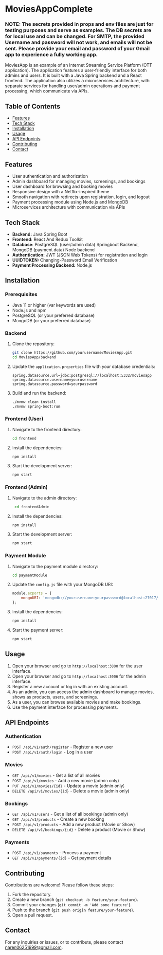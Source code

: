 # MoviesAppComplete

### NOTE: The secrets provided in props and env files are just for testing purposes and serve as examples. The DB secrets are for local use and can be changed. For SMTP, the provided Username and password will not work, and emails will not be sent. Please provide your email and password of your Gmail app to experience a fully working app.

MoviesApp is an example of an Internet Streaming Service Platform (OTT application). The application features a user-friendly interface for both admins and users. It is built with a Java Spring backend and a React frontend. The application also utilizes a microservices architecture, with separate services for handling user/admin operations and payment processing, which communicate via APIs.

## Table of Contents
- [Features](#features)
- [Tech Stack](#tech-stack)
- [Installation](#installation)
- [Usage](#usage)
- [API Endpoints](#api-endpoints)
- [Contributing](#contributing)
- [Contact](#contact)

## Features
- User authentication and authorization
- Admin dashboard for managing movies, screenings, and bookings
- User dashboard for browsing and booking movies
- Responsive design with a Netflix-inspired theme
- Smooth navigation with redirects upon registration, login, and logout
- Payment processing module using Node.js and MongoDB
- Microservices architecture with communication via APIs

## Tech Stack
- **Backend:** Java Spring Boot
- **Frontend:** React And Redux Toolkit
- **Database:** PostgreSQL (user/admin data) Springboot Backend, MongoDB (payment data) Node backend
- **Authentication:** JWT (JSON Web Tokens) for registration and login
- **UUIDTOKEN:** Changing-Password Email Verification
- **Payment Processing Backend:** Node.js

## Installation

### Prerequisites
- Java 11 or higher (var keywords are used)
- Node.js and npm
- PostgreSQL (or your preferred database)
- MongoDB (or your preferred database)

### Backend
1. Clone the repository:
    ```bash
    git clone https://github.com/yourusername/MoviesApp.git
    cd MoviesApp/backend
    ```

2. Update the `application.properties` file with your database credentials:
    ```properties
    spring.datasource.url=jdbc:postgresql://localhost:5332/moviesapp
    spring.datasource.username=yourusername
    spring.datasource.password=yourpassword
    ```

3. Build and run the backend:
    ```bash
    ./mvnw clean install
    ./mvnw spring-boot:run
    ```

### Frontend (User)
1. Navigate to the frontend directory:
    ```bash
    cd frontend
    ```

2. Install the dependencies:
    ```bash
    npm install
    ```

3. Start the development server:
    ```bash
    npm start
    ```

### Frontend (Admin)
1. Navigate to the admin directory:
    ```bash
     cd frontendAdmin
    ```

2. Install the dependencies:
    ```bash
    npm install
    ```

3. Start the development server:
    ```bash
    npm start
    ```

### Payment Module
1. Navigate to the payment module directory:
    ```bash
    cd paymentModule
    ```

2. Update the `config.js` file with your MongoDB URI:
    ```javascript
    module.exports = {
        mongoURI: 'mongodb://yourusername:yourpassword@localhost:27017/movie_payment?authSource=admin'
    };
    ```

3. Install the dependencies:
    ```bash
    npm install
    ```

4. Start the payment server:
    ```bash
    npm start
    ```

## Usage
1. Open your browser and go to `http://localhost:3000` for the user interface.
2. Open your browser and go to `http://localhost:3006` for the admin interface.
3. Register a new account or log in with an existing account.
4. As an admin, you can access the admin dashboard to manage movies, shows as products, users, and screenings.
5. As a user, you can browse available movies and make bookings.
6. Use the payment interface for processing payments.

## API Endpoints
### Authentication
- `POST /api/v1/auth/register` - Register a new user
- `POST /api/v1/auth/login` - Log in a user

### Movies
- `GET /api/v1/movies` - Get a list of all movies
- `POST /api/v1/movies` - Add a new movie (admin only)
- `PUT /api/v1/movies/{id}` - Update a movie (admin only)
- `DELETE /api/v1/movies/{id}` - Delete a movie (admin only)

### Bookings
- `GET /api/v1/users` - Get a list of all bookings (admin only)
- `GET /api/v1/products` - Create a new booking
- `POST /api/v1/products` - Add a new product (Movie or Show)
- `DELETE /api/v1/bookings/{id}` - Delete a product (Movie or Show)

### Payments
- `POST /api/v1/payments` - Process a payment
- `GET /api/v1/payments/{id}` - Get payment details

## Contributing
Contributions are welcome! Please follow these steps:
1. Fork the repository.
2. Create a new branch (`git checkout -b feature/your-feature`).
3. Commit your changes (`git commit -m 'Add some feature'`).
4. Push to the branch (`git push origin feature/your-feature`).
5. Open a pull request.

## Contact
For any inquiries or issues, or to contribute, please contact [naren06251999@gmail.com](mailto:naren06251999@gmail.com).
